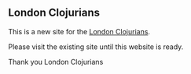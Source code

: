 ## London Clojurians

This is a new site for the [London Clojurians](https://www.london-clojurians.org).

Please visit the existing site until this website is ready.

Thank you
London Clojurians
